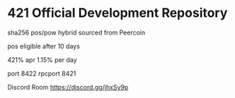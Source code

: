 # 421 Official Development Repository

sha256 pos/pow hybrid
sourced from Peercoin

pos eligible after 10 days

421% apr
1.15% per day

port 8422
rpcport 8421 

Discord Room https://discord.gg/jhxSy9p
